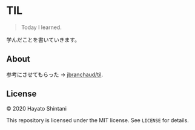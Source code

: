 # TIL
> Today I learned.

学んだことを書いていきます。

## About

参考にさせてもらった -> [jbranchaud/til](https://github.com/jbranchaud/til).

## License

&copy; 2020 Hayato Shintani

This repository is licensed under the MIT license. See `LICENSE` for
details.
